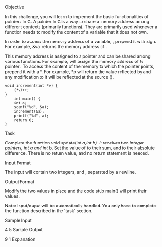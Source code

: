 Objective

In this challenge, you will learn to implement the basic functionalities of pointers in C. A pointer in C is a way to share a memory address among different contexts (primarily functions). They are primarily used whenever a function needs to modify the content of a variable that it does not own.

In order to access the memory address of a variable, , prepend it with  sign. For example, &val returns the memory address of .

This memory address is assigned to a pointer and can be shared among various functions. For example,  will assign the memory address of  to pointer . To access the content of the memory to which the pointer points, prepend it with a *. For example, *p will return the value reflected by  and any modification to it will be reflected at the source ().

	void increment(int *v) {
        (*v)++;
    }
      	int main() {
        int a;
        scanf("%d", &a);
        increment(&a);
        printf("%d", a);
    	return 0;
    }
Task

Complete the function void update(int *a,int *b). It receives two integer pointers, int* a and int* b. Set the value of  to their sum, and  to their absolute difference. There is no return value, and no return statement is needed.

Input Format

The input will contain two integers,  and , separated by a newline.

Output Format

Modify the two values in place and the code stub main() will print their values.

Note: Input/ouput will be automatically handled. You only have to complete the function described in the 'task' section.

Sample Input

4
5
Sample Output

9
1
Explanation

